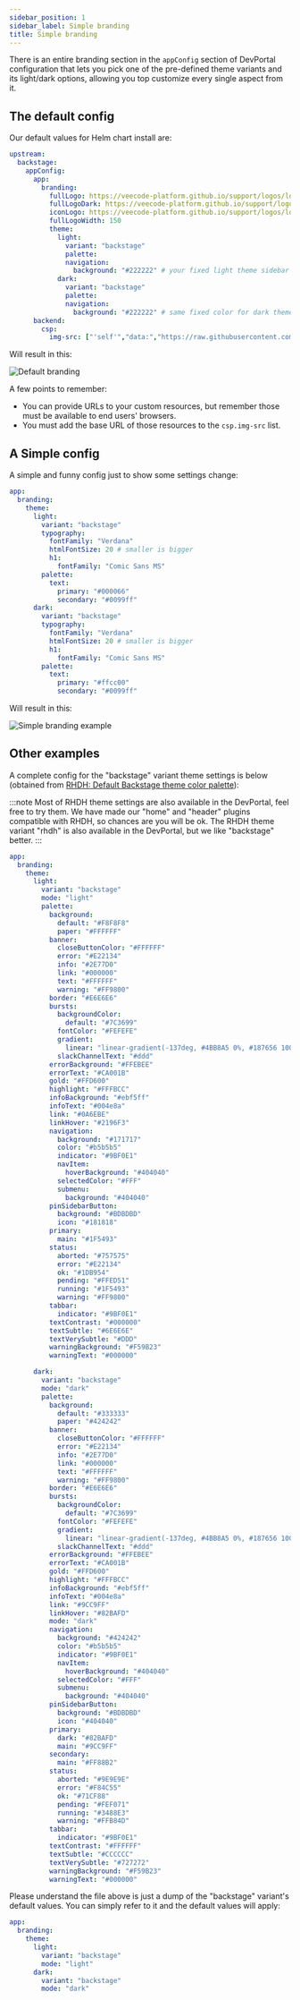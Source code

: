 ```yaml
---
sidebar_position: 1
sidebar_label: Simple branding
title: Simple branding
---
```


There is an entire branding section in the `appConfig` section of DevPortal configuration that lets you pick one of the pre-defined theme variants and its light/dark options, allowing you top customize every single aspect from it.

## The default config

Our default values for Helm chart install are:

```yaml
upstream:
  backstage:
    appConfig:
      app:
        branding:
          fullLogo: https://veecode-platform.github.io/support/logos/logo.svg
          fullLogoDark: https://veecode-platform.github.io/support/logos/logo-black.svg
          iconLogo: https://veecode-platform.github.io/support/logos/logo-mobile.png
          fullLogoWidth: 150
          theme:
            light:
              variant: "backstage"
              palette:
              navigation:
                background: "#222222" # your fixed light theme sidebar background
            dark:
              variant: "backstage"
              palette:
              navigation:
                background: "#222222" # same fixed color for dark theme
      backend:
        csp:
          img-src: ["'self'","data:","https://raw.githubusercontent.com/","https://avatars.githubusercontent.com/","https://veecode-platform.github.io","https://platform.vee.codes"]
```

Will result in this:

![Default branding](/img/assets/default-branding.png)

A few points to remember:

- You can provide URLs to your custom resources, but remember those must be available to end users' browsers.
- You must add the base URL of those resources to the `csp.img-src` list.

## A Simple config

A simple and funny config just to show some settings change:

```yaml
app:
  branding:
    theme:
      light:
        variant: "backstage"
        typography:
          fontFamily: "Verdana"
          htmlFontSize: 20 # smaller is bigger
          h1:
            fontFamily: "Comic Sans MS"
        palette:
          text:
            primary: "#000066"
            secondary: "#0099ff"
      dark:
        variant: "backstage"
        typography:
          fontFamily: "Verdana"
          htmlFontSize: 20 # smaller is bigger
          h1:
            fontFamily: "Comic Sans MS"
        palette:
          text:
            primary: "#ffcc00"
            secondary: "#0099ff"
```

Will result in this:

![Simple branding example](/img/assets/custom-branding.png)

## Other examples

A complete config for the "backstage" variant theme settings is below (obtained from [RHDH: Default Backstage theme color palette](https://docs.redhat.com/en/documentation/red_hat_developer_hub/1.7/html/customizing_red_hat_developer_hub/customizing-appearance#default-backstage-theme-color-palette)):

:::note
Most of RHDH theme settings are also available in the DevPortal, feel free to try them. We have made our "home" and "header" plugins compatible with RHDH, so chances are you will be ok. The RHDH theme variant "rhdh" is also available in the DevPortal, but we like "backstage" better.
:::

```yaml
app:
  branding:
    theme:
      light:
        variant: "backstage"
        mode: "light"
        palette:
          background:
            default: "#F8F8F8"
            paper: "#FFFFFF"
          banner:
            closeButtonColor: "#FFFFFF"
            error: "#E22134"
            info: "#2E77D0"
            link: "#000000"
            text: "#FFFFFF"
            warning: "#FF9800"
          border: "#E6E6E6"
          bursts:
            backgroundColor:
              default: "#7C3699"
            fontColor: "#FEFEFE"
            gradient:
              linear: "linear-gradient(-137deg, #4BB8A5 0%, #187656 100%)"
            slackChannelText: "#ddd"
          errorBackground: "#FFEBEE"
          errorText: "#CA001B"
          gold: "#FFD600"
          highlight: "#FFFBCC"
          infoBackground: "#ebf5ff"
          infoText: "#004e8a"
          link: "#0A6EBE"
          linkHover: "#2196F3"
          navigation:
            background: "#171717"
            color: "#b5b5b5"
            indicator: "#9BF0E1"
            navItem:
              hoverBackground: "#404040"
            selectedColor: "#FFF"
            submenu:
              background: "#404040"
          pinSidebarButton:
            background: "#BDBDBD"
            icon: "#181818"
          primary:
            main: "#1F5493"
          status:
            aborted: "#757575"
            error: "#E22134"
            ok: "#1DB954"
            pending: "#FFED51"
            running: "#1F5493"
            warning: "#FF9800"
          tabbar:
            indicator: "#9BF0E1"
          textContrast: "#000000"
          textSubtle: "#6E6E6E"
          textVerySubtle: "#DDD"
          warningBackground: "#F59B23"
          warningText: "#000000"

      dark:
        variant: "backstage"
        mode: "dark"
        palette:
          background:
            default: "#333333"
            paper: "#424242"
          banner:
            closeButtonColor: "#FFFFFF"
            error: "#E22134"
            info: "#2E77D0"
            link: "#000000"
            text: "#FFFFFF"
            warning: "#FF9800"
          border: "#E6E6E6"
          bursts:
            backgroundColor:
              default: "#7C3699"
            fontColor: "#FEFEFE"
            gradient:
              linear: "linear-gradient(-137deg, #4BB8A5 0%, #187656 100%)"
            slackChannelText: "#ddd"
          errorBackground: "#FFEBEE"
          errorText: "#CA001B"
          gold: "#FFD600"
          highlight: "#FFFBCC"
          infoBackground: "#ebf5ff"
          infoText: "#004e8a"
          link: "#9CC9FF"
          linkHover: "#82BAFD"
          mode: "dark"
          navigation:
            background: "#424242"
            color: "#b5b5b5"
            indicator: "#9BF0E1"
            navItem:
              hoverBackground: "#404040"
            selectedColor: "#FFF"
            submenu:
              background: "#404040"
          pinSidebarButton:
            background: "#BDBDBD"
            icon: "#404040"
          primary:
            dark: "#82BAFD"
            main: "#9CC9FF"
          secondary:
            main: "#FF88B2"
          status:
            aborted: "#9E9E9E"
            error: "#F84C55"
            ok: "#71CF88"
            pending: "#FEF071"
            running: "#3488E3"
            warning: "#FFB84D"
          tabbar:
            indicator: "#9BF0E1"
          textContrast: "#FFFFFF"
          textSubtle: "#CCCCCC"
          textVerySubtle: "#727272"
          warningBackground: "#F59B23"
          warningText: "#000000"
```

Please understand the file above is just a dump of the "backstage" variant's default values. You can simply refer to it and the default values will apply:

```yaml
app:
  branding:
    theme:
      light:
        variant: "backstage"
        mode: "light"
      dark:
        variant: "backstage"
        mode: "dark"
```
